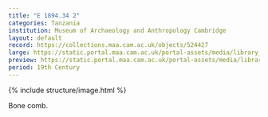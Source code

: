 ```yaml
---
title: "E 1894.34 2"
categories: Tanzania
institution: Museum of Archaeology and Anthropology Cambridge
layout: default
record: https://collections.maa.cam.ac.uk/objects/524427
large: https://static.portal.maa.cam.ac.uk/portal-assets/media/library_images/web/662617_E_1894.34.2_002.png
preview: https://static.portal.maa.cam.ac.uk/portal-assets/media/library_images/thumbnail/662617_E_1894.34.2_002.png
period: 19th Century
---
```

{% include structure/image.html %}

Bone comb.
